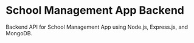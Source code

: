 # School Management App Backend

Backend API for School Management App using Node.js, Express.js, and MongoDB.
